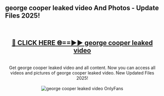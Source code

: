 <h2>george cooper leaked video And Photos - Update Files 2025!</h2>
<br>
<div align="center">
<h2><a href="https://linkcuts.com/hfmhzwbr" rel="nofollow">🔴 CLICK HERE 🌐==►► george cooper leaked video</a></h2>
<br>
Get george cooper leaked video and all content. Now you can access all videos and pictures of george cooper leaked video. New Updated Files 2025!
<br>
<br>
<a href="https://linkcuts.com/hfmhzwbr" rel="nofollow" data-target="animated-image.originalLink"><img src="https://i.ibb.co.com/WyWwxjT/player-gif2.gif" alt="george cooper leaked video OnlyFans" style="max-width: 100%; display: inline-block;" data-target="animated-image.originalImage"></a>
</div>
<br>